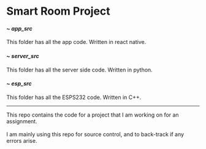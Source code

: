 # Smart Room Project 
#### ~ *app_src*
This folder has all the app code. Written in react native.

#### ~ *server_src*
This folder has all the server side code. Written in python.

#### ~ *esp_src*
This folder has all the ESPS232 code. Written in C++.

___

This repo contains the code for a project that I am working on for an assignment. <br><br> I am mainly using this repo for source control, and to back-track if any errors arise.